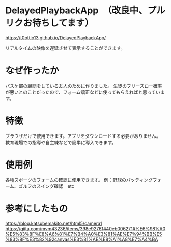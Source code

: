 # DelayedPlaybackApp　（改良中、プルリクお待ちしてます）
https://t0ottio13.github.io/DelayedPlaybackApp/

リアルタイムの映像を遅延させて表示することができます。

# なぜ作ったか

バスケ部の顧問をしている友人のために作りました。
生徒のフリースロー確率が悪いとのことだったので、フォーム矯正などに使ってもらえればと思っています。

# 特徴

ブラウザだけで使用できます。アプリをダウンロードする必要がありません。<br>
教育現場での指導や自主練などで簡単に導入できます。

# 使用例

各種スポーツのフォームの確認に使用できます。
例：野球のバッティングフォーム、ゴルフのスイング確認　etc

# 参考にしたもの

https://blog.katsubemakito.net/html5/camera1
https://qiita.com/mvm43236/items/398e92761440eb006271#%E6%98%A0%E5%83%8F%E8%A6%81%E7%B4%A0%E3%81%AE%E7%94%BB%E5%83%8F%E3%82%92canvas%E3%81%AB%E8%A1%A8%E7%A4%BA
